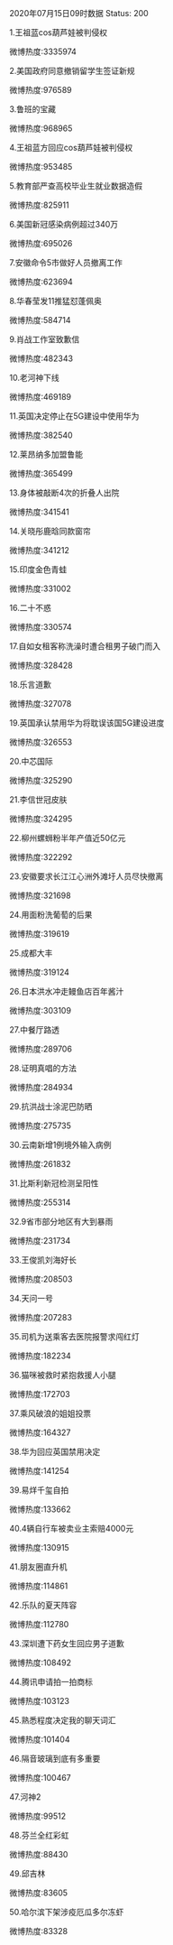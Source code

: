 2020年07月15日09时数据
Status: 200

1.王祖蓝cos葫芦娃被判侵权

微博热度:3335974

2.美国政府同意撤销留学生签证新规

微博热度:976589

3.鲁班的宝藏

微博热度:968965

4.王祖蓝方回应cos葫芦娃被判侵权

微博热度:953485

5.教育部严查高校毕业生就业数据造假

微博热度:825911

6.美国新冠感染病例超过340万

微博热度:695026

7.安徽命令5市做好人员撤离工作

微博热度:623694

8.华春莹发11推猛怼蓬佩奥

微博热度:584714

9.肖战工作室致歉信

微博热度:482343

10.老河神下线

微博热度:469189

11.英国决定停止在5G建设中使用华为

微博热度:382540

12.莱昂纳多加盟鲁能

微博热度:365499

13.身体被敲断4次的折叠人出院

微博热度:341541

14.关晓彤鹿晗同款窗帘

微博热度:341212

15.印度金色青蛙

微博热度:331002

16.二十不惑

微博热度:330574

17.自如女租客称洗澡时遭合租男子破门而入

微博热度:328428

18.乐言道歉

微博热度:327078

19.英国承认禁用华为将耽误该国5G建设进度

微博热度:326553

20.中芯国际

微博热度:325290

21.李信世冠皮肤

微博热度:324295

22.柳州螺蛳粉半年产值近50亿元

微博热度:322292

23.安徽要求长江江心洲外滩圩人员尽快撤离

微博热度:321698

24.用面粉洗葡萄的后果

微博热度:319619

25.成都大丰

微博热度:319124

26.日本洪水冲走鳗鱼店百年酱汁

微博热度:303109

27.中餐厅路透

微博热度:289706

28.证明真唱的方法

微博热度:284934

29.抗洪战士涂泥巴防晒

微博热度:275735

30.云南新增1例境外输入病例

微博热度:261832

31.比斯利新冠检测呈阳性

微博热度:255314

32.9省市部分地区有大到暴雨

微博热度:231734

33.王俊凯刘海好长

微博热度:208503

34.天问一号

微博热度:207283

35.司机为送乘客去医院报警求闯红灯

微博热度:182234

36.猫咪被救时紧抱救援人小腿

微博热度:172703

37.乘风破浪的姐姐投票

微博热度:164327

38.华为回应英国禁用决定

微博热度:141254

39.易烊千玺自拍

微博热度:133662

40.4辆自行车被卖业主索赔4000元

微博热度:130915

41.朋友圈直升机

微博热度:114861

42.乐队的夏天阵容

微博热度:112780

43.深圳遭下药女生回应男子道歉

微博热度:108492

44.腾讯申请拍一拍商标

微博热度:103123

45.熟悉程度决定我的聊天词汇

微博热度:101404

46.隔音玻璃到底有多重要

微博热度:100467

47.河神2

微博热度:99512

48.芬兰全红彩虹

微博热度:88430

49.邱吉林

微博热度:83605

50.哈尔滨下架涉疫厄瓜多尔冻虾

微博热度:83328

